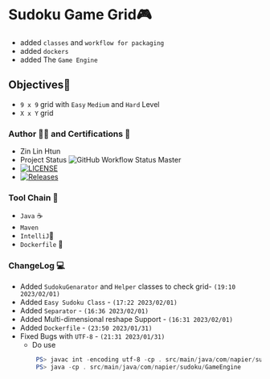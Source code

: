 # Sudoku Game Grid🎮
- added `classes` and `workflow for packaging`
- added `dockers`
- added The `Game Engine`

## Objectives🎯
- `9 x 9` grid with `Easy` `Medium` and `Hard` Level
- `X x Y` grid 

### Author 👨‍💻 and Certifications 📜
- Zin Lin Htun
- Project Status ![GitHub Workflow Status Master](https://img.shields.io/github/actions/workflow/status/zin-lin/Sudoku/main.yml)
- [![LICENSE](https://img.shields.io/github/license/zin-lin/TheWorld.svg?style=flat-square)](https://github.com/zin-lin/Sudoku/blob/main/LICENCE)
- [![Releases](https://img.shields.io/github/release/zin-lin/TheWorld/all.svg?style=flat-square)](https://github.com/zin-lin/Sudoku/releases)

### Tool Chain 🔨
- `Java` ☕
- `Maven`
- `IntelliJ`📱
- `Dockerfile` 🐳

### ChangeLog 💻
- Added `SudokuGenarator` and `Helper` classes to check grid- `(19:10 2023/02/01)`
- Added `Easy Sudoku Class` - `(17:22 2023/02/01)`
- Added `Separator` - `(16:36 2023/02/01)`
- Added Multi-dimensional reshape Support - `(16:31 2023/02/01)`
- Added `Dockerfile` - `(23:50 2023/01/31)`
- Fixed Bugs with `UTF-8` - `(21:31 2023/01/31)`
  - Do use 
    ```powershell
     PS> javac int -encoding utf-8 -cp . src/main/java/com/napier/sudoku/*.java
     PS> java -cp . src/main/java/com/napier/sudoku/GameEngine
    ```
